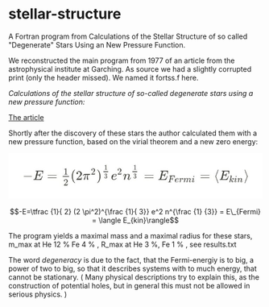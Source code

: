 # stellar-structure
A Fortran program from Calculations of the Stellar Structure of so called "Degenerate" Stars Using an New Pressure Function.

We reconstructed the main program from 1977 of an article from the astrophysical institute at Garching. As source we had a slightly corrupted print (only the header  missed). We named it fortss.f here.

*Calculations of the stellar structure of so-called degenerate stars using a new pressure function:*

[The article](https://pure.mpg.de/pubman/faces/ViewItemOverviewPage.jsp?itemId=item_2227006)

Shortly after the discovery of these stars the author calculated them with a new pressure function, based on the virial theorem and a new zero energy:

![](Screenshot_2021-04-28-13-32-31-497~2.jpeg)

$$-E=\tfrac {1}{ 2} (2 \pi^2)^{\frac {1}{ 3}} e^2 n^{\frac {1} {3}} = E\_{Fermi} = \langle E_{kin}\rangle$$

The program yields a maximal mass and a maximal radius for these stars, m_max at He 12 % Fe 4 % , R_max at He 3 %, Fe 1 % , see results.txt

The word *degeneracy* is due to the fact, that the Fermi-energiy is to big, a power of two to big, so that it describes systems with to much energy, that cannot be stationary. ( Many physical descriptions try to explain this, as the construction of potential holes, but in general this must not be allowed in serious physics.  )
